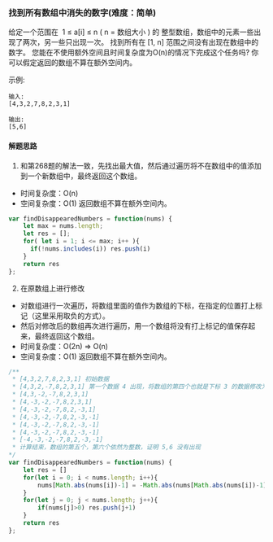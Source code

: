 ### 找到所有数组中消失的数字(难度：简单)

给定一个范围在  1 ≤ a[i] ≤ n ( n = 数组大小 ) 的 整型数组，数组中的元素一些出现了两次，另一些只出现一次。
找到所有在 [1, n] 范围之间没有出现在数组中的数字。
您能在不使用额外空间且时间复杂度为O(n)的情况下完成这个任务吗? 你可以假定返回的数组不算在额外空间内。

示例:
```
输入:
[4,3,2,7,8,2,3,1]

输出:
[5,6]
```
#### 解题思路
1. 和第268题的解法一致，先找出最大值，然后通过遍历将不在数组中的值添加到一个新数组中，最终返回这个数组。
- 时间复杂度：O(n)
- 空间复杂度：O(1) 返回数组不算在额外空间内。
```JavaScript
var findDisappearedNumbers = function(nums) {
    let max = nums.length;
    let res = [];
    for( let i = 1; i <= max; i++ ){
      if(!nums.includes(i)) res.push(i)
    }
    return res
};
```
2. 在原数组上进行修改
- 对数组进行一次遍历，将数组里面的值作为数组的下标，在指定的位置打上标记（这里采用取负的方式）。
- 然后对修改后的数组再次进行遍历，用一个数组将没有打上标记的值保存起来，最终返回这个数组。
- 时间复杂度：O(2n) => O(n)
- 空间复杂度：O(1) 返回数组不算在额外空间内。
```JavaScript
/**
 * [4,3,2,7,8,2,3,1] 初始数据
 * [4,3,2,-7,8,2,3,1] 第一个数据 4 出现，将数组的第四个也就是下标 3 的数据修改为负数。-7 计算时，通过绝对值处理一下即可不影响数据的计算
 * [4,3,-2,-7,8,2,3,1]
 * [4,-3,-2,-7,8,2,3,1]
 * [4,-3,-2,-7,8,2,-3,1]
 * [4,-3,-2,-7,8,2,-3,-1]
 * [4,-3,-2,-7,8,2,-3,-1]
 * [4,-3,-2,-7,8,2,-3,-1]
 * [-4,-3,-2,-7,8,2,-3,-1]
 * 计算结束，数组的第五个，第六个依然为整数，证明 5,6 没有出现
*/
var findDisappearedNumbers = function(nums) {
    let res = []
    for(let i = 0; i < nums.length; i++){
        nums[Math.abs(nums[i])-1] = -Math.abs(nums[Math.abs(nums[i])-1])
    }
    for(let j = 0; j < nums.length; j++){
        if(nums[j]>0) res.push(j+1)
    }
    return res
};
```